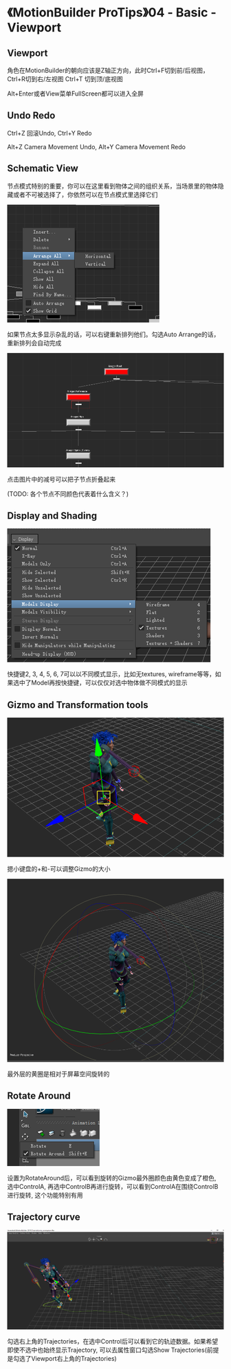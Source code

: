 # 《MotionBuilder ProTips》04 - Basic - Viewport

<!-- ![Menu](./MotionBuilderProTips03/Menu.png) -->
## Viewport

角色在MotionBuilder的朝向应该是Z轴正方向，此时Ctrl+F切到前/后视图，Ctrl+R切到右/左视图 Ctrl+T 切到顶/底视图

Alt+Enter或者View菜单FullScreen都可以进入全屏

## Undo Redo

Ctrl+Z 回滚Undo, Ctrl+Y Redo

Alt+Z Camera Movement Undo, Alt+Y Camera Movement Redo

## Schematic View

节点模式特别的重要，你可以在这里看到物体之间的组织关系，当场景里的物体隐藏或者不可被选择了，你依然可以在节点模式里选择它们

![Arrange](./MotionBuilderProTips04/Arrange.png)

如果节点太多显示杂乱的话，可以右键重新排列他们。勾选Auto Arrange的话，重新排列会自动完成

![Collapse](./MotionBuilderProTips04/Collapse.png)

点击图片中的减号可以把子节点折叠起来

(TODO: 各个节点不同颜色代表着什么含义？)

## Display and Shading

![ModelsDisplay](./MotionBuilderProTips04/ModelsDisplay.png)

快捷键2, 3, 4, 5, 6, 7可以以不同模式显示，比如无textures, wireframe等等，如果选中了Model再按快捷键，可以仅仅对选中物体做不同模式的显示

## Gizmo and Transformation tools

![GizmoSize](./MotionBuilderProTips04/GizmoSize.png)

摁小键盘的+和-可以调整Gizmo的大小

![Rotation](./MotionBuilderProTips04/Rotation.png)

最外层的黄圈是相对于屏幕空间旋转的

## Rotate Around

![RotateAround](./MotionBuilderProTips04/RotateAround.png)

设置为RotateAround后，可以看到旋转的Gizmo最外圈颜色由黄色变成了橙色, 选中ControlA, 再选中ControlB再进行旋转，可以看到ControlA在围绕ControlB进行旋转, 这个功能特别有用

## Trajectory curve

![TrajectoryCurve](./MotionBuilderProTips04/TrajectoryCurve.png)

勾选右上角的Trajectories，在选中Control后可以看到它的轨迹数据。如果希望即使不选中也始终显示Trajectory, 可以去属性窗口勾选Show Trajectories(前提是勾选了Viewport右上角的Trajectories)